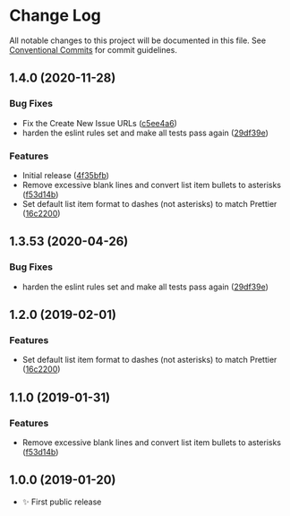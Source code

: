 # Change Log

All notable changes to this project will be documented in this file.
See [Conventional Commits](https://conventionalcommits.org) for commit guidelines.

## 1.4.0 (2020-11-28)

### Bug Fixes

- Fix the Create New Issue URLs ([c5ee4a6](https://git.sr.ht/~royston/codsen/commits/c5ee4a61e9436099b0e20d20bca043c1b2c93f55))
- harden the eslint rules set and make all tests pass again ([29df39e](https://git.sr.ht/~royston/codsen/commits/29df39eb787ff5b3a0636ed4ea7df6056f5a0451))

### Features

- Initial release ([4f35bfb](https://git.sr.ht/~royston/codsen/commits/4f35bfb167e54b1a0e5e8f01871293b262c67a76))
- Remove excessive blank lines and convert list item bullets to asterisks ([f53d14b](https://git.sr.ht/~royston/codsen/commits/f53d14bd04f69e43eadda90709e2371f8362bbb4))
- Set default list item format to dashes (not asterisks) to match Prettier ([16c2200](https://git.sr.ht/~royston/codsen/commits/16c2200417078d6d0af0ed5c91b4bff901c3c3f7))

## 1.3.53 (2020-04-26)

### Bug Fixes

- harden the eslint rules set and make all tests pass again ([29df39e](https://gitlab.com/codsen/codsen/commit/29df39eb787ff5b3a0636ed4ea7df6056f5a0451))

## 1.2.0 (2019-02-01)

### Features

- Set default list item format to dashes (not asterisks) to match Prettier ([16c2200](https://gitlab.com/codsen/codsen/commit/16c2200))

## 1.1.0 (2019-01-31)

### Features

- Remove excessive blank lines and convert list item bullets to asterisks ([f53d14b](https://gitlab.com/codsen/codsen/commit/f53d14b))

## 1.0.0 (2019-01-20)

- ✨ First public release

